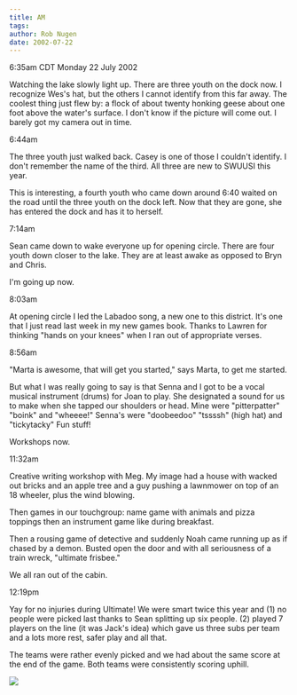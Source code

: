 ```yaml
---
title: AM
tags: 
author: Rob Nugen
date: 2002-07-22
---
```


<p class=date>6:35am CDT Monday 22 July 2002</p>

<p>Watching the lake slowly light up.  There are three youth on the
dock now.  I recognize Wes's hat, but the others I cannot identify
from this far away.  The coolest thing just flew by: a flock of about twenty
honking geese about one foot above the water's surface.  I don't know if
the picture will come out.  I barely got my camera out in time.</p>

<p class=date>6:44am</p>

<p>The three youth just walked back.  Casey is one of those I couldn't
identify.  I don't remember the name of the third.  All three are new
to SWUUSI this year.</p>

<p>This is interesting, a fourth youth <!Andrea> who came down around
6:40 waited on the road until the three youth on the dock left.  Now
that they are gone, she has entered the dock and has it to
herself.</p>

<p class=date>7:14am</p>

<p>Sean came down to wake everyone up for opening circle.  There are
four youth down closer to the lake.  They are at least awake as
opposed to Bryn and Chris.</p>

<p>I'm going up now.</p>

<p class=date>8:03am</p>

<p>At opening circle I led the Labadoo song, a new one to this
district.  It's one that I just read last week in my new games
book. Thanks to Lawren for thinking "hands on your knees" when I ran
out of appropriate verses.</p>

<p class=date>8:56am</p>

<p>"Marta is awesome, that will get you started," says Marta, to get
me started.</p>

<p>But what I was really going to say is that Senna and I
got to be a vocal musical instrument (drums) for Joan to play.  She designated
a sound for us to make when she tapped our shoulders or head.  Mine
were "pitterpatter" "boink" and "wheeee!"  Senna's were "doobeedoo"
"tssssh" (high hat) and "tickytacky"  Fun stuff!</p>

<p>Workshops now.</p>

<p class=date>11:32am</p>

<p>Creative writing workshop with Meg.  My image had a house with
wacked out bricks and an apple tree and a guy pushing a lawnmower on
top of an 18 wheeler, plus the wind blowing.</p>

<p>Then games in our touchgroup: name game with animals and pizza
toppings then an instrument game like during breakfast.</p>

<p>Then a rousing game of detective and suddenly Noah came running up
as if chased by a demon.  Busted open the door and with all
seriousness of a train wreck, "ultimate frisbee."</p>

<p>We all ran out of the cabin.</p>

<p class=date>12:19pm</p>

<p>Yay for no injuries during Ultimate!  We were smart twice this year
and (1) no people were picked last thanks to Sean splitting up six
people.  (2) played 7 players on the line (it was Jack's idea) which
gave us three subs per team and a lots more rest, safer play and all
that.</p>

<p>The teams were rather evenly picked and we had about the same score
at the end of the game.  Both teams were consistently scoring uphill.</p>

<p><img src="/images/rob/wL-ROB.gif"/></p>
